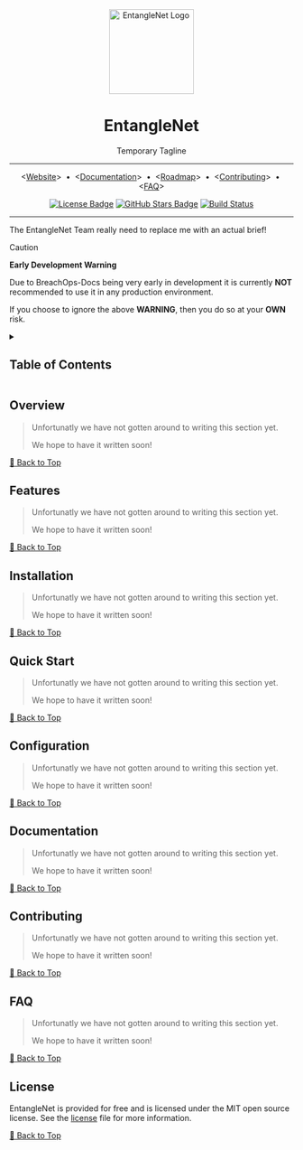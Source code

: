 <div align="center">
    <!-- TODO: Replace with correct logo -->
    <!-- Project/Repository Logo -->
    <img alt="EntangleNet Logo"
        src="https://via.placeholder.com/150x50/9A7FDF/FFFFFF?text=EntangleNet"
        width="150"
    />
    <!-- Name & Tagline -->
    <div id="toc">
        <ul style="list-style: none; padding: 0;">
            <summary>
                    <h1>EntangleNet</h1>
                    <p>Temporary Tagline</p>
            </summary>
        </ul>
    </div>
    <!-- Header Break -->
    <hr/>
    <!-- Quicklinks -->
    <p align="center">
        &lt;<a href="https://github.com/EntangleNet/entanglenet">Website</a>&gt;
        <span>&nbsp;&#8226;&nbsp;</span>
        &lt;<a href="./docs/pages/index.md">Documentation</a>&gt;
        <span>&nbsp;&#8226;&nbsp;</span>
        &lt;<a href="./docs/pages/roadmap.md">Roadmap</a>&gt;
        <span>&nbsp;&#8226;&nbsp;</span>
        &lt;<a href="./CONTRIBUTING.md">Contributing</a>&gt;
        <span>&nbsp;&#8226;&nbsp;</span>
        &lt;<a href="./docs/pages/faq.md">FAQ</a>&gt;
    </p>
    <!-- TODO: Badges
        - [x] TODO: License
        - [ ] TODO: Release
        - [ ] TODO: Docs**
        - [ ] TODO: Commit Activity*
        - [ ] TODO: Stars
        - [ ] TODO: Downloads*
        - [ ] TODO: Build Pipeline
        - [ ] TODO: Test Pipeline
        - [ ] TODO: Chat/Discord*
    -->
    <!-- Badges -->
    <p>
        <!-- License Badge -->
        <a
            href="https://github.com/EntangleNet/entanglenet/blob/main/LICENSE"
        ><img
            alt="License Badge"
            src="https://flat.badgen.net/github/license/EntangleNet/entanglenet"
        ></a>
        <!-- TODO: Set the correct link -->
        <!-- Github Stars Badge -->
        <a
            href=""
        ><img
            alt="GitHub Stars Badge"
            src="https://flat.badgen.net/github/stars/EntangleNet/entanglenet"
        /></a>
        <!-- TODO: Set the correct link -->
        <!-- TODO: Set the correct badge from flat.badgen.net -->
        <!-- Build Status -->
        <a
            href="https://github.com/EntangleNet/entanglenet/actions"
        ><img
            alt="Build Status"
            src="https://img.shields.io/github/actions/workflow/status/EntangleNet/entanglenet/ci.yml?label=CI"
        ></a>
    </p>
    <hr/>
</div>

The EntangleNet Team really need to replace me with an actual brief!

> [!CAUTION]
> **Early Development Warning**
>
> Due to BreachOps-Docs being very early in development it is currently **NOT** recommended to use it in any production
> environment.
>
> If you choose to ignore the above **WARNING**, then you do so at your **OWN** risk.
>

<details><summary><h2>Table of Contents</h2></summary>

<!-- toc-start -->

- [Overview](#overview)
- [Features](#features)
- [Installation](#installation)
- [Quick Start](#quick-start)
- [Configuration](#configuration)
- [Documentation](#documentation)
- [Contributing](#contributing)
- [FAQ](#faq)
- [License](#license)

<!-- toc-end -->

</details>

<!-- =========================================================================================== -->

<!-- TODO: Add Overview -->
## Overview

> Unfortunatly we have not gotten around to writing this section yet.
>
> We hope to have it written soon!

[🔼 Back to Top][back-to-top]

<!-- =========================================================================================== -->

<!-- TODO: Add Features -->
## Features

> Unfortunatly we have not gotten around to writing this section yet.
>
> We hope to have it written soon!


[🔼 Back to Top][back-to-top]

<!-- =========================================================================================== -->

<!-- TODO: Add Installation -->
## Installation

> Unfortunatly we have not gotten around to writing this section yet.
>
> We hope to have it written soon!

[🔼 Back to Top][back-to-top]
<!-- =========================================================================================== -->

<!-- TODO: Add Getting Started -->
## Quick Start

> Unfortunatly we have not gotten around to writing this section yet.
>
> We hope to have it written soon!

[🔼 Back to Top][back-to-top]

<!-- =========================================================================================== -->

<!-- TODO: Add Configuration -->
## Configuration

> Unfortunatly we have not gotten around to writing this section yet.
>
> We hope to have it written soon!

[🔼 Back to Top][back-to-top]

<!-- =========================================================================================== -->

<!-- TODO: Add Documentation -->
## Documentation

> Unfortunatly we have not gotten around to writing this section yet.
>
> We hope to have it written soon!

[🔼 Back to Top][back-to-top]

<!-- =========================================================================================== -->

<!-- TODO: Add Contributing -->
## Contributing

> Unfortunatly we have not gotten around to writing this section yet.
>
> We hope to have it written soon!

[🔼 Back to Top][back-to-top]

<!-- =========================================================================================== -->

<!-- TODO: Add FAQ -->
## FAQ

> Unfortunatly we have not gotten around to writing this section yet.
>
> We hope to have it written soon!

[🔼 Back to Top][back-to-top]

<!-- =========================================================================================== -->

## License

EntangleNet is provided for free and is licensed under the MIT open source license.
See the [license][LICENSE] file for more information.

[🔼 Back to Top][back-to-top]

<!-- =========================================================================================== -->

[back-to-top]: #entanglenet
[license]: https://github.com/EntangleNet/entanglenet/blob/main/LICENSE

<!-- =========================================================================================== -->

